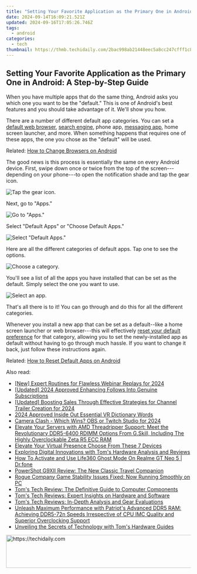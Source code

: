 ```yaml
---
title: "Setting Your Favorite Application as the Primary One in Android: A Step-by-Step Guide"
date: 2024-09-14T16:09:21.521Z
updated: 2024-09-16T17:05:26.746Z
tags:
  - android
categories:
  - tech
thumbnail: https://thmb.techidaily.com/2bac998ab21448eec5a8cc247cfff1c8109a4e1512d9567d4d84793b48ec3fa6.jpg
---
```


## Setting Your Favorite Application as the Primary One in Android: A Step-by-Step Guide

When you have multiple apps that do the same thing, Android asks you which one you want to be the "default." This is one of Android's best features and you should take advantage of it. We'll show you how.

 There are a number of different default app categories. You can set a [default web browser](https://screen-recording.techidaily.com/2024-approved-discovering-the-finest-mac-screen-capture-software/), [search engine](https://android-frp.techidaily.com/in-2024-is-gsm-flasher-adb-legit-full-review-to-bypass-your-realme-v30t-phone-frp-lock-by-drfone-android/), phone app, [messaging app](https://techtrends.techidaily.com/guide-to-activate-or-deactivate-network-discovery-feature-in-windows-11/), home screen launcher, and more. When something happens that requires one of these apps, the one you chose as the "default" will be used.

Related: [How to Change Browsers on Android](https://screen-recording.techidaily.com/2024-approved-discovering-the-finest-mac-screen-capture-software/) 

 The good news is this process is essentially the same on every Android device. First, swipe down once or twice from the top of the screen---depending on your phone---to open the notification shade and tap the gear icon.

![Tap the gear icon.](https://static1.howtogeekimages.com/wordpress/wp-content/uploads/2022/03/2022-03-29_17-02-41.jpg?trim=1,1&amp;bg-color=000&amp;pad=1,1) 

 Next, go to "Apps."

![Go to "Apps."](https://static1.howtogeekimages.com/wordpress/wp-content/uploads/2016/10/2022-04-18_15-04-03.jpg) 

 Select "Default Apps" or "Choose Default Apps."

![Select "Default Apps."](https://static1.howtogeekimages.com/wordpress/wp-content/uploads/2016/10/2022-04-18_15-04-50.jpg) 

 Here are all the different categories of default apps. Tap one to see the options.

![Choose a category.](https://static1.howtogeekimages.com/wordpress/wp-content/uploads/2016/10/2022-04-18_15-06-02.jpg) 

 You'll see a list of all the apps you have installed that can be set as the default. Simply select the one you want to use.

![Select an app.](https://static1.howtogeekimages.com/wordpress/wp-content/uploads/2016/10/2022-04-18_15-08-10.jpg) 

 That's all there is to it! You can go through and do this for all the different categories.

 Whenever you install a new app that can be set as a default--like a home screen launcher or web browser---this will effectively [reset your default preference](https://ai-driven-video-production.techidaily.com/updated-the-ultimate-list-of-free-security-camera-software/) for that category, allowing you to set the newly-installed app as default without having to go through much hassle. If you want to change it back, just follow these instructions again.

Related: [How to Reset Default Apps on Android](https://ai-driven-video-production.techidaily.com/updated-the-ultimate-list-of-free-security-camera-software/)

<ins class="adsbygoogle"
     style="display:block"
     data-ad-format="autorelaxed"
     data-ad-client="ca-pub-7571918770474297"
     data-ad-slot="1223367746"></ins>

<ins class="adsbygoogle"
     style="display:block"
     data-ad-client="ca-pub-7571918770474297"
     data-ad-slot="8358498916"
     data-ad-format="auto"
     data-full-width-responsive="true"></ins>

<span class="atpl-alsoreadstyle">Also read:</span>
<div><ul>
<li><a href="https://video-capture.techidaily.com/new-expert-routines-for-flawless-webinar-replays-for-2024/"><u>[New] Expert Routines for Flawless Webinar Replays for 2024</u></a></li>
<li><a href="https://youtube-docs.techidaily.com/ed-2024-approved-enhancing-follows-into-genuine-subscriptions/"><u>[Updated] 2024 Approved Enhancing Follows Into Genuine Subscriptions</u></a></li>
<li><a href="https://eaxpv-info.techidaily.com/updated-boosting-sales-through-effective-strategies-for-channel-trailer-creation-for-2024/"><u>[Updated] Boosting Sales Through Effective Strategies for Channel Trailer Creation for 2024</u></a></li>
<li><a href="https://extra-approaches.techidaily.com/2024-approved-inside-out-essential-vr-dictionary-words/"><u>2024 Approved Inside Out Essential VR Dictionary Words</u></a></li>
<li><a href="https://screen-video-capture.techidaily.com/camera-clash-which-wins-obs-or-twitch-studio-for-2024/"><u>Camera Clash - Which Wins? OBS or Twitch Studio for 2024</u></a></li>
<li><a href="https://hardware-tips.techidaily.com/elevate-your-servers-with-amd-threadripper-support-meet-the-revolutionary-ddr5-6400-rdimm-options-from-gskill-including-the-highly-overclockable-zeta-r5-ecc30/"><u>Elevate Your Servers with AMD Threadripper Support: Meet the Revolutionary DDR5-6400 RDIMM Options From G.Skill, Including The Highly Overclockable Zeta R5 ECC RAM</u></a></li>
<li><a href="https://extra-lessons.techidaily.com/elevate-your-virtual-presence-choose-from-these-7-devices/"><u>Elevate Your Virtual Presence Choose From These 7 Devices</u></a></li>
<li><a href="https://hardware-tips.techidaily.com/exploring-digital-innovations-with-toms-hardware-analysis-and-reviews/"><u>Exploring Digital Innovations with Tom's Hardware Analysis and Reviews</u></a></li>
<li><a href="https://location-social.techidaily.com/how-to-activate-and-use-life360-ghost-mode-on-realme-gt-neo-5-drfone-by-drfone-virtual-android/"><u>How To Activate and Use Life360 Ghost Mode On Realme GT Neo 5 | Dr.fone</u></a></li>
<li><a href="https://buynow-tips.techidaily.com/powershot-g9xii-review-the-new-classic-travel-companion/"><u>PowerShot G9XII Review: The New Classic Travel Companion</u></a></li>
<li><a href="https://program-issues.techidaily.com/rogue-company-game-stability-issues-fixed-now-running-smoothly-on-pc/"><u>Rogue Company Game Stability Issues Fixed: Now Running Smoothly on PC</u></a></li>
<li><a href="https://hardware-tips.techidaily.com/toms-tech-review-the-definitive-guide-to-computer-components/"><u>Tom's Tech Review: The Definitive Guide to Computer Components</u></a></li>
<li><a href="https://hardware-tips.techidaily.com/toms-tech-reviews-expert-insights-on-hardware-and-software/"><u>Tom's Tech Reviews: Expert Insights on Hardware and Software</u></a></li>
<li><a href="https://hardware-tips.techidaily.com/toms-tech-reviews-in-depth-analysis-and-gear-evaluations/"><u>Tom's Tech Reviews: In-Depth Analysis and Gear Evaluations</u></a></li>
<li><a href="https://hardware-tips.techidaily.com/unleash-maximum-performance-with-patriots-advanced-ddr5-ram-achieving-ddr5-72n-speeds-irrespective-of-cpu-imc-quality-and-superior-overclocking-support/"><u>Unleash Maximum Performance with Patriot's Advanced DDR5 RAM: Achieving DDR5-72n Speeds Irrespective of CPU IMC Quality and Superior Overclocking Support</u></a></li>
<li><a href="https://hardware-tips.techidaily.com/unveiling-the-secrets-of-technology-with-toms-hardware-guides/"><u>Unveiling the Secrets of Technology with Tom's Hardware Guides</u></a></li>
</ul></div>

<!-- affiliate ads begin -->
<a href="https://appsumo.8odi.net/c/5597632/2130873/7443" target="_top" id="2130873">
  <img src="//a.impactradius-go.com/display-ad/7443-2130873" border="0" alt="https://techidaily.com" width="600" height="90"/>
</a>
<img height="0" width="0" src="https://appsumo.8odi.net/i/5597632/2130873/7443" style="position:absolute;visibility:hidden;" border="0" />
<!-- affiliate ads end -->

